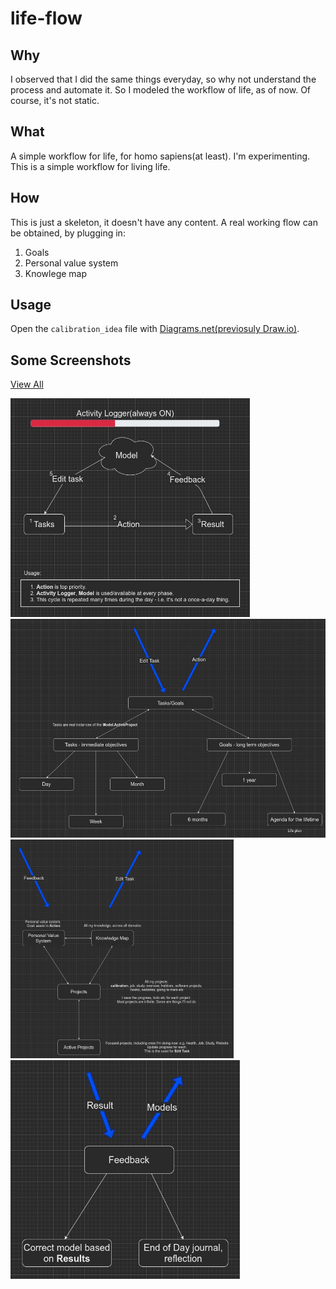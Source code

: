 # life-flow

## Why

I observed that I did the same things everyday, so why not understand the process and automate it.
So I modeled the workflow of life, as of now.
Of course, it's not static.

## What

A simple workflow for life, for homo sapiens(at least).
I'm experimenting.
This is a simple workflow for living life.

## How

This is just a skeleton, it doesn't have any content.
A real working flow can be obtained, by plugging in:

1. Goals
2. Personal value system
3. Knowlege map

## Usage
Open the `calibration_idea` file with [Diagrams.net(previosuly Draw.io)](https://app.diagrams.net/).

## Some Screenshots

<a href="https://viewer.diagrams.net/?tags=%7B%7D&target=blank&highlight=0000ff&edit=_blank&layers=1&nav=1&title=calibration_idea.drawio#R%3Cmxfile%20pages%3D%228%22%3E%3Cdiagram%20id%3D%22nVED_cFmHkKYGcl0D_A5%22%20name%3D%22High-level%20view%22%3E3VpZd9o6EP41nHvvAxzwwvIIBEjbJKRNaENecoSt2ApGMrLMkl9fyZbxyhKgaW4eckAjaSR9M%2FNpRqSkdmerAQWufU1M6JSUqrkqqRclRVHUmsY%2FhGQdSmpKJLEoMqUsFtyhVyiFVSn1kQm91EBGiMOQmxYaBGNosJQMUEqW6WHPxEmv6gIL5gR3BnDy0l%2FIZHYoberVWH4JkWVHK9eqsmcGosFS4NnAJMuESO2V1C4lhIXfZqsudAR6ES7hvP6W3s3GKMSsYMLIg3Q4eRGYKFUHTLhhgkElpe7w8Z1ngkWPx9byqPW5T6KOshcYos0HKJq7ijv5N0t83gNv6kWq%2BJqhtrAv3JiD8DRc0QQMcF0B0kqf71%2FpGpjdKQNdW1wsVn2j3Se3v77G0%2B4BtaA809PEAVxR0Bcd%2Ffu0rV4vZnOrYTxddw1k0%2BmPsrKBdANVfDaFEh%2BbUMyv8R0ubcTgnQsM0bvknstlNps5sjuPrAR7ASmDq4RIrjeAZAYZXfMhq40fhFOk36uqbC9jJ6pFnmEnHKguZUD6rbVRHZuWf5FnjJoJY%2B80fs9EQsK49Q6w0uAL6%2F8aK%2FdfXadR7%2Fz0G%2F6PnydaqVbfaSZo8uCTTUww%2F%2BjElqvyFqHMJhbBwLkixJX2eoGMrSV1AJ%2BRtDXhCrEHMb3CFw%2Bb46Cp67J5sZLag8Y60biFFHH4IY1kmJsiVKZHzXGyL1YVtCJdIjzkBhVtl4d5xKcG3AGgZE%2BWAH97OChVAehOf6XQAQwt0mxX5HzB1DalYJ0Y4BKEmZfQfCsEcRgoajoMonbsyKHG2K03WzvR089Dc%2FJCO5bmuhQ5tHbTW8xfoTmZ9tzLm1MDSNsdP47DL0YRNvy2cYXQcIhvvgvlqUra1q0CxmsVMF5N%2FaOUdx5HaBsMEXy8J4xX1%2FMH%2Bmiq1nB1cUebt%2BBqfKInNHZ6QmT%2FZweu2iIPCjjJlF%2B5WwDPQ0YxU9bSNLmbJTeMmOLDmB63MOLxDKgcyIDNAxkw4Z96gXtGsrcRZZ4JtUxC0Mx4fXhuOSuZ92UVNTKKshlDCExO0Qdk1z7krAiM6fFhdftyrb5e8SqhMbi5Grb6rw%2BP7olh1fxQeWT9Y%2BaRgg4XiImNXhHLgvRf4CzBmmcC1eHNf4fcjHjQHkxfHhjAjBiXs6cfgJyaWlZ3Wi5hl00lJojIBJ69SS8j1pytLFHPVia8OvMY%2F1qhNAClQ2UaJ%2FjtGTlOlziEBiuovVav2%2BsLLYySKYx6ZB6bTQE97jYIWx3CGJlxYX0nK76h8sikXHreYfR6gcMoZ3GYXJlabKroVMDxYcQoylnt5cBn1vE5tni30S46SlNTtxmNQsFhmwK%2FOKh3eONBhktYpvAGUt56A20x156iUOa6e0PXNvCj2n78%2Fq1rfLu8hOsJbk9ODV11d1a7J2%2FJhlZc8UW5y6ZGOyCPqTQb6dpuby4TtLKl4vEJTvPABEf7UAlOvZXmHa16ZIKjZQhMy9YHWxKct9am9Wxtqp%2B7Ns2R4evy6fH78n5cvv%2BJtdGX667vwHKeCyNHiSOAUwhL%2BzxwkIVFQHD3Ej7XEUSDDOC0ZccMmaaz4TAwCVQJx5S4cL16p6RfCF0%2BI2Gulg2n4MXkHJdSpjZUtfytVJTFHHEpHQa6kgM9fwP930FXs5VCQe74rqCrOdDVTwf6IQn7u4Ku5UDXPh3oepbKq38ZdD0Huv7pQM%2FSS%2B09Pf1GVYdPr%2F58OlLWS6%2FVwH294CIdecGve%2B1Ph%2F3mV8YoR2rpOewbfwj7u7V6M1eeRq7ljjv9ly%2Bd19WgAPvoUcdEi8IXImGCskRdPBGJgi3%2FRJR4GgoUpaW8hsZZ2XnWS2quVUoCt81GiladbH0onuzZNJiJVyM88cQHEi8ojLjCPygiFLF1Zc%2FKxchsGXx%2BcJS3gpN6Njocp%2B4blsn%2BarNHdTVA3fcgr277YAGQE0Q3jxJRLUAelWLDrg08uM8YE3qYeU6zg1rJ%2Bk3Rwe7t4FzG2ggOEzQodCFg4qDVGcDiWIwXraLH9CnClhDYYrQZlFJlMa8iTl1F7B8xDBOBCeB%2FBBuwDMrhQGbzyW%2F11Awnp3%2Fo3fO0muVU%2BZrGm8qfYVhdyTNsvaiczr7rH0OxeHg%2Fn7dGvcZsWO7B0XD%2BzPOLPMXWP9%2B91vx7iVwh6Pk6sfHpQC96Ij4TyLwZ%2F4NT%2BIYS%2F5%2BY2vsN%3C%2Fdiagram%3E%3Cdiagram%20id%3D%22CnGAGkjXtantocHm_Rao%22%20name%3D%22Activity%20Logger%22%3EtVXbUtswEP0az7QPYXyF9DEJoU1nIEyhtydGsTa2BlkykpwEvr4rWyY4SjuFTp8knV2vVuccyUEyq3YfFanLS0mBB3FId0FyHsRxnEQpDhZ5PEQKxWiHRXvghj2BA0OHNoyCHiQaKblh9RDMpRCQmwFGlJLbYdpa8uGuNSnAA25ywn30O6Om7NBxFu7xT8CKst85Cl2kIn2yA3RJqNy%2BgJJ5kMyUlKabVbsZcMtez8uc3p3Nl6PF6DL7efvjgWd3V2bUFbt4zSfPR1AgzJtLQ%2FhhkT%2Fdf5ssFouvn%2BP7Lw%2Bw7EtvCG8cX%2B6s5rEnsFCyqf%2Byg74cKAO7Y%2FKSVV92zyB6D2QFRj1iXv9Vr4%2Bz3SgKU4ds9ypmY4eVLxRMeucR55ziufqeHZw4gl6hQ%2BKRdU20Zhtoz1fVUlh20N8lsYOCXCqqcQZIiD0cyQ3bMGOnTNhLBYYw3HbWcbYihlUe%2F0i%2FoGD7ioJkui2ZgZua5Da6xTuLWGkq7sJrKYy7g3GKa1%2B3P9rgULff6pNknhjpMTGeb9O%2FiHG05dATY07y0pItuk5LolstQFt9iDGKrRpjn6JJEJ9ybHC6Ujgr7Cw6wZxbou9xEKQCPyO2GdeKSdUKeBhObBjlg3faEGVGIOh7Pyu1WZWU1A9lJ63sxDS2bbl2nuJgmBR%2B%2BulJe1RQhT0rR4dxP%2BnMJs1kVSEn2g%2BPbXguNkxJUXXWHdn%2BGs1yHJdXKMzy4qLzJ5c56VqxK92o1pdMFNpzLHrIDG1JOCsEzjmsbcT6jOETPXFwxSi1H08VaPbk3ogQ17VktnOsmk2D7NxWaozUncEP%2FB6N%2F6Pf02zwHEWR%2Fxilp0f8H7%2FB%2F7jc%2F1Ta2It%2FczL%2FBQ%3D%3D%3C%2Fdiagram%3E%3Cdiagram%20id%3D%22cntS2G54vDvxFcAFoPWJ%22%20name%3D%22Tasks%22%3E7Vpdd%2BIqFP01PjorH8bERz9qb7vaVZft1Dovd2GCCSMJKcEa59cPJKCJcWxrrdU790k4wBH23uQcSGpmN0wvKYiDW%2BJBXDM0L62ZvZph6I7j8B9hWeaWpmbnBp8iT3ZaG%2B7RLyiNmrTOkQeTUkdGCGYoLhtdEkXQZSUboJQsyt2mBJf%2FNQY%2BrBjuXYCr1hHyWJBbHUtb2%2F%2BByA%2FUP%2BuabAmB6iwNSQA8siiYzIua2aWEsLwUpl2IBXgKl%2BFtnz37153vw8gJlv32xNRxPXfWf8%2BQ1RIojNhhXTfl0thS4QU9Dp%2BsRiTiPx1K5pEHhRuN1whlAfFJBPANITE36tz4EzK2lOSDOSPcFLAQy1aYIvYkhn8zLFkdF5p6qXSdVZayMiURkx6NhmiMGF3mXixVHauBorJ2k9WUnzeCJ0FOyJy6cEe%2FhtQwoD7c5U%2FuEgFnQYiSmktIQsgnyTtQiAFDL2W1Ail6f9VvNXRAEF%2BHockNWtcbUp5yf9qqrnzkM5XD1vrghcI81qZMNe9QUOvICnq7gPYVzKbwvkhAzqEFVGL%2BvTTr%2BpF5tv8aolWkPBGm5bRfAJ7Lf6oZTcwX0EliEPGyL8oPIJklvFtduAtD6CHAIC%2BTyU8exfkkEzWKT6I4sCKjtWYEy4sAMXgfgwzZBU9Jyvr4GGUvkDKY7sRYPVYNs%2FxYtVqyvlgnEQ2VGQSFBKKpfRIvdoWXHlieCZoNbSNIOVU0DfuYaDoVNEcQzs4ETt2ySnC2ml8Np3qGFfC85WgE5wGodWrq1I0KnE1xJBGQJueBqbkBasv6clCtI6cw7zjsnGgKo5tvzWGMk8phdOfIVP9FTDdPi%2Bljnz%2FP%2F1zydqoPfofxMarNSlC8JACrUwgmkS9WBWm4cQ45h3Bpndx5Q230Aty6mB8E9DwgbWrlLNk%2BZpYMes%2Fzi4tkiKf2nXfVSgf3blCvZnUVJH0OZfxBRFaX6WCi3Go7kXLMPXO11WX54dVXPe62fRh5oCbeAVCx0QNx34DRFDIUws%2BW5E4%2BX5fkl0lOr8B4wxETi8PiTmYDNL4MVkYGYORHvOxyJCDlBrFY5ALclg0h8jycxViYoF9ScSKKxeLGOVuO1alZPeGLh9UkR3kDdJ6vfQLoqVJz%2BTFQ1bazhRHzAIzQQQCXaNQY1dNFiK%2B7V1bcrldPyuouja88C6Yg8xElDESuiF8ama70rm7VJuo%2BLXtj962dxboBJSLqFW7eJn%2B8djsxqg91bdcok23pW8Jo45PoTmbTIRmPGJqmToqNgAw716us7D906OTCpKwt3s1ywwQTd%2FYQoEg19BHe8ljdg%2FZiIrsVWknZq3msvNE%2Bfhq7ddbVmH%2F2B5ZzE4Q6SZyIIqoRYccbl74885zxy5XNV9bmJ551vieQ3k3yqKhhMIG4jLBYcwmy5vOcqIZ6HsLavIPRiNN1o8L7wkNitKCmwEjus8gIRtEs%2F18PMMA9Zl%2BtGH0uC6N7ecX6o7HxcB1ju9l5nNvz4eN62ENBzP9OeNImX1IoRT3ZC9K6%2FsUmj0Gbc7oYaD%2B8ehF%2FqcCCKJIAxKI4xTCVu5ZvaE9tYBeDJEHuH7WR7dwp39RdgnkmLlyammZpcJrteEpmsNSi9zrdd6vp1a1Z0Iq1RSrK9sHPK3S7LNVNBeaPpMrHFRU%2FprEheXvD0d5fafBqQeNH0LxINUm0v9zH6e3zE%2F3hmf5d2runzgDcjD8od%2BN%2FuR9G7g19Q6b76t16Zd8cUu7ctP4IL%2Few%2FpTRvPgN%3C%2Fdiagram%3E%3Cdiagram%20id%3D%22YxMqXrZd3gOxDSr8PaLY%22%20name%3D%22Action%22%3ErVXbctowEP0aP5LxBZP0EQyhaZPm1kwyfekIa20rCMuVZGL4%2BkiWhG3ITJuZvsDqrPastHtW9qJk0yw5qoobhoF6oY8bL5p7YRhGwVj9aWRnkCB0SM4JtlgHPJI9WNC3aE0wiMFGyRiVpBqCKStLSOUAQ5yzt%2BG2jNFh1grlcAI8poieos8Ey8KgF7Hf4V%2BB5IXLHPjWs0FuswVEgTB760HRwosSzpg01qZJgOrqubr8TrFEuzD%2FHu2D0VX2cpVexCNDdvmZkMMVOJTy%2F1KHhnqLaG3rdUlKIgrdJSTW4swLJ1TlnK24snJtLZqKMiL1jgJ0nbRmhBcmp1uFStj2LK0FYN3QUv9yoKjR67aqcudaJaHRUYXcUAUEykSU5KWyU3Vx4ArYApdENXdqHRuCsQ6fcRBkj1Ytla%2FWFSOlbKUTz7x4rrlqyYSRp6bOWCmtWoMLtf7HGtte6HNA01OYrfkS2AYk17d2I%2BTHJmTn1lZOb50aDxIreko8txiyA5AfqLsmK8P2uV0%2BCeC3q1c9RqFP0QqoCXWd0XcelHzyp2bOMTLFmaoN4bhqOqfr5gOIWtFYLpXa0BmnOSsl5dqkxEgiRdZOp9KUanZy93oT7a%2FVi3C%2B%2FHF9%2B%2BVy%2F%2FKr6sJ%2BIp6Dq%2FyKIkXU%2Bpx8629%2B%2BsDvZbFIeTW7mj4n908jv1d6K%2FeentTAVtrMKDRT%2FZSoc0KJrTlPKRKCpEPFHcsiI5QmjDLeUka%2BH%2FuQtdLmbA0DTzCfJZ8WEuDB83Uqo55M4g9U4jA9U5Jsh4%2FeR9KxGe70fHQqHYdHKo3GZ%2FGQRLCap2Dj%2Bu%2FMEdVk%2FFcq2fb6hKpV8%2BHqHwlcLXsad1D3BBuG7ksWLd4B%3C%2Fdiagram%3E%3Cdiagram%20id%3D%22PjM3zL20g7GNLO9FzXZp%22%20name%3D%22Feedback%22%3E7VldU6M6GP41nTnnwg4E6MdlP3R1Xa1O19V60wmQlqwpwRDasr9%2BEwgCLWLV1unMOdyUvEnekOd98n6kDWOwWH9jMPCuqItIA2juumEMGwAAQzfFj5TEqUQHmWTOsKtkuWCM%2FyAl1JQ0wi4KSwM5pYTjoCx0qO8jh5dkkDG6Kg%2BbUVJeNYBztCUYO5BsS%2B%2Bxy71U2rG0XH6O8NzLVtY11bOA2WAlCD3o0lVBZJw2jAGjlKdvi%2FUAEYlehsvNfWcZjOGpjlct99LX4%2FHp80mq7Ow9U162wJDPP6z6%2BpHfnrceh6ExPVnqN5OhuQCZ6iUkkcJL7ZXHGYBzRqNgxy%2FI1CHG0brKvNDO1OYICu4hukCcxWKcmmWY6kMU7azMXqvchiCTeWX7Ke4o3sxfdOfYiBcFzzusYGxBdeEiscomXgIu30VSk94w%2BisPczQOoCN7V%2BKMCZnHF0R1z6jP1ZkBpmhv41xrtk2cX8VTr4DPqICvvQf0Kr9Yew09jXuQi58L6SuQfHMjhv150oNkE8ZbGItd8zKQkOC5L94dARxiQiCxwcIN9FTHAruunN5nKMR%2FFA810Q4o9nmyXavfsIZSV8RpmBplw0Z65xA2Uhzv7EhxYw82emgtO7fXI%2FQQYOBNJq2lzdjROgPLKDsDowqpdpUzsA7lDMwtqEZ2iNgSckz98BUSi6U0hmZEbB0vpdSLAyr6Q3RwL1Jr7095kSqGdg%2FF0Aov4occ%2Bo5EUKMzGbZR6kh4Cj9mDKdES%2BBvgBaRnsNm4m2e%2BBAYBHKLiDtNIYMLia1vh%2FLnmiotCznCxrDKUkfmiz5p6SzN03Y8Yvs4Ydpwym%2BvGHCvuP39Pv7lkp6fnbAC0MgViZ1q%2BtRP8Hs5JRI9yrhH59SH5AelgULst6BCrCCTYJZNhdaYP8jpTWCp5qTQNVwr1Ukjzhq%2B2GA6y8qak2JfPi1pZfMEUxnvyZw230EiO8MSm2TM2wau87UhjZiDalBVSYxYVMbadNz0p3n9MPp%2BvvzW7c9HA%2Fe%2BG2X6JOS1dGGIwMSZldL2fXPB%2BmIu7E6F4zRpXf56JCZtfbFJ2%2F%2FV412XvhwJF7YrqyxMS7hKLGk9RzTrOEnjYk8MAGawzjuz0H6GkGtD5ynTJj4uVZh27y3n%2BoAld8%2B5TK2c%2FIKKyKxXlXKdQ0XmzpGWCWar2e228qddws2swO2lkCgVDWAfwNUE1QJwd4ELOUpObPgkIYwckcqGkqgQk4ihQ9cFtQbemaOG1dRBt%2FBY21Br3WbbKDzWNvL7uHyoBB5sAS8yewk7ninsZfmwQhJvwbpFQBAXGIuKQpQJmk%2F5P31KCYL%2Bv69VERezdGA6fyHxPfI64ZOWj8sme%2BtQfaBMuBP19Mj%2BLe%2BEgUagjcg%2BY0PPkZV6bWQg2H9KlxSHFAplyVUzOBNUA4PJ%2Bur5gT26xny0Ho5Z5wb%2BmOTTfhYC8NQmUChK%2BjKWkujZpuM78xeYTqPRxY%2F2SHNSlpZZXaBPKApV%2BTojaK2SDJF%2FuFm%2B4RAYhtipj1EzkYgMKBGslioNTbM0NEuyFEafUKlHH%2FYH745qb%2BYTBZpU3Rtksp3TDrXCjTwOBXdkaiXXv3klnKZRahIo3Jhv6DGNDT3tbrPo5drtst407drSm%2FD6BYQqqotmge1fwH6ZGb2VGNXS33P8R6P3eHs5cC7Pz1Fs%2Bz37k%2FQ3%2Fqf%2Ffuhv6Ru07WhNrfAA42PHobWhdzNP2if9hSj%2FYy3VkP8%2FaZz%2BBQ%3D%3D%3C%2Fdiagram%3E%3Cdiagram%20id%3D%22hcnZ3AZQKCcKHHeybnAb%22%20name%3D%22Edit%20Model%22%3E7VhdV%2BIwEP01POLpBxV91AJ6dv3AdV3FF09oUxoJTU0DFH79TtspTcF1RVk9nrM8QOZOMklu7kyiDdudpCeSxOG58ClvWIafNuxOw7Is22zBT4YsCsS0SmQkmY9YBVyzJUXQQHTKfJrUOiohuGJxHfREFFFP1TAipZjXuwWC12eNyYhuANce4ZvoLfNVWKAHjlHhp5SNwnJm00DPhJSdEUhC4ou5Btndhu1KIVTRmqQu5Rl7JS9eGFzt0%2Bm4OVDflv2BcT73gmYRrLfNkNUWJI3UbkNbRegZ4VPkqxv5AIgAvjpkAd%2BPYiojApFcMCQNOJwSExFyohYl0VJMI59mk5kN%2B3geMkWvY%2BJl3jloC7BQTTi6AxEp1IrVAvuVO0QmZlQqmmrnizs%2BoWJClcxWjd7WPh4eyrfVRnteacGyEQs1HZT9CMpvtApdUQwNZHkLxu0Nxl0hZaZ8kBym35AkND8FYBnWsc9hUcdDaIyyRo9Sf0i8cemAZax8X%2BNUzM88lc6NeZ%2BS5r3w1fj2x2Vgd%2B%2F8cgsacdSHMoJmJCL4Oa64NMASUoViJCA1zoSIkcFHqtQCKSRTJer80pSpu2z4nuWgOdBcnRRD58aiNCLYYDGq1W6VwED3VgNzqzayTyUDjqhEMFFEqqOssFYby7EeyyjL%2B2g6MA%2B21kECBcOjL5CNhwiTjuhL8TBVspN4UVWScqLYrF7wdy4R64Ml0n69RN5yppqsnG1E9UlasHatBRzaFyxSVWVy1iuTs1ZxioXiqDVFrZbxdpEZm%2Fexz7L14cvsK1R326pzuKrk%2F6C63yRUXg4fi%2BuTkyHlxdDybsz2XKNs%2F2kqSkczydk4gg5WK04r5ws3bRFQv2w5i8bFpD5RBMLlL1KrB%2Bdsuf3Hc3t5Bq%2Fg9snF2eVhb3l3H1fDfmqqfxhyAoFyXykR6V4NzobOw8NN%2F8fd99ltcHU0bBoa%2BSgpTRHwSI2zJjzTUqwIkMB%2BWRw8TpKEeX8URl4aAqgaruBC5iFtw3AMGuQlRYoxrXnMzrG7tZT%2BmsSaUJxndFJi78x1217L9TX5FbVrI9U34xyu6d043DvUPu32jkoImJreP0D%2FWHTw%2FSkr3b81HVzJuDQvurOnJWTWuBufXvx6ZzroEvqfDu9Ih9UjvJSxaewZ2sey35Yezlrcnd2oz6QDQNXf40WE6t8advc3%3C%2Fdiagram%3E%3Cdiagram%20id%3D%22Crilr1NEvqzedbkEpHNV%22%20name%3D%22Model%22%3E7VpbV%2Bo6EP41rPMEqxco%2BggoeNm69aB4eXGlbWgjbdPdhJu%2F%2FiRtQq9UVLzstY4PmkySIZn55stMsKEP%2FNUoAqF7gW3oNTTFXjX0o4amqQcHB%2BwPl6yFpKt0E4kTIVvIUsEYvUAhVIR0jmxIchMpxh5FYV5o4SCAFs3JQBThZX7aFHv5Tw2BA0uCsQW8svQO2dRNpAcdJZWfQOS48pNVRYz4QE4WAuICGy8zIv24oQ8ijGnS8lcD6HHrSbuMHn6Dp%2B6tOjave%2Fr8GZ0OyUkzUTZ8y5LNESIY0Her1sfIhOdBX7H9l0sdEi%2BYaM12onoBvLmwlzgrXUsDwsDucT%2BwnuUBQpDV0PuEgoiWxS71PSZQWXOKAyrQoLVZH64QvRdjvP3A2kqrI3pHHHCK7KxlJ6DR%2Bj7byazi3XRZ3JPrdrSXsCvB88iCNUaSsAWRA2nNvE4yD9o5RApvjCD2Idskm7BMcShh6GYgKGUR9ABFizyOgQgHZ6Nu8wlXGLHjaoqI3aYq9iMit91V8iqSc4tVWeAUFOkFPUpBT2KXkh7WyJw6FcWwrIboy%2BzxQr1prxaXsxsNrZ%2Fw42W3qZcQGeF5YENbOBtH1MUODoD3C%2BNQIOwZUroW8ANzivPYlFhM8feQGanGYgbP6kExAkwPW7MbFwVyYIi8zYdtQNzqdnI4%2FloUd8oorrS3uiOKd4ZnDhBv9X77Z3o%2F41TtTU7dGTafz2Ff4%2F0t5GQoOVLpHHwtqXRev%2FccBrTwbV5YwIjCVc4kIq0BplSrVNtT2kXv5A2jS7bNXBqaUXFrqG1luxN2DcEn%2FzbUFzPdGziaOl5P6ahLN4dLbXUFI8JDbiNlhlsTCv2Gxj6C7cPw2K76ZsRaDm%2BNMJus9%2BLdEUQ4EBjoNQP4LGT7gUnCGPFimVzVsyjCgRSzvW9GSs5iZqf5KAcecgKenDDPwYgJuHMQywt7YsBHts2X9yNI0ItwEA%2FRkIMuNmKn3%2BgccV2MQ4iI%2FgoyKIOkFnNFkGwFg9Ypu16pSRg%2B4vk60qj2%2FER4fiw8v5WmucmWLqJwHIKYo5as1KhPFj%2FLooWUyKiILa3CwEVy2tvtZvxUGtIKLKSVLaWrVSykfRYWy4ydweJ5gJdefGdpSh8Q%2BC1oNLZYf6uV28XE%2BuvQWEn0SsnEvXiRz%2Fc8S03MOR5YESaEN%2BIpNvYBCshfycu7%2B%2B019Ot78Mzz%2BeJq9tubntkvwIEmMHxLrSDiH8ITaiFdMSqIontYRRT7sFVdBpsligg%2Fs0OV0blnVqh13evoWssr%2FpsvJa2OBkJpS57NFdO8UgbHwhqZEdiexnEqecZm0iB0bq%2BTJlzByEJEkI2LTRNBImbhKV0yq2c3wwcqNpNLL02MZ0LFEpqE%2BVr0HMYrDq%2BNMD8kiDirQWrVHG8jOeX7AQu%2BF%2BqKHTmMt4Rmim0slSlTHPE2sNx0562yygscp8fp0ZTkrCiYooBtusVTLubpzQBl9aPD553%2BE7spwDQm5J%2FOxR%2BMFpkjd%2FME1FTL4dOuJKB91EuVZ6h4QmXX5lh0AxzEBv2OV4ydHx9e996ujxF1FJ19jPg1GNOn3lw%2Fdi%2F1y%2F7Zn%2FZkciot%2BelPUbcERr9NHm9snQdM6MlLNolObo6cR40%2FcywHmgnqeXGrtcNVOigjegihbQJrlmHARGG2lvVQMEs%2B1AYUMHXx9xrakCFNG7hW8Kj3Hq%2FPB9b5yQlcm0HPTJfdZMz4ZHqAKYrHJEgXz9Fo9ev86i6cHk1s6x5dE5y8q%2BVBnQEscUHIm1MPrgRe%2BpXfA1TfjzFmpgxOA%2Bwx1uMqdUXpKHAaYy3CM5gbUY%2F6gzej7Kc8sxdfbJrvfWdvbop7mQnoh63DzE%2B3m1f87jcy1s1A%2FgtC4NhGfPUNIB%2BIgtEpHd49aDdnodc1%2BpN5d%2F7v5INR0Pk%2FCvYTBWrhwYAVsy0l86Pp74uJTZYrg8soBNc%2BY6B0vV%2BPTw6X%2BFY1l4Zyrfnk%2BOLovqJKLt33P6MWO9TLqdBh1fvhPiqJuvs7W0lYMcg05atqsloXvqni%2F7QirNJ0esl0Q2zNCTNMoexhhYHlze2khGG5ZVIJ%2BHEJkAgDvORFA2w5%2FM8JBB47Urz0TFZe47Tyuktqo3JhchsyTs7XOJmapqKSYbklnxP%2FSqojsf9kValYrL4k%2Fpo3%2Fw8iTRJeOx%2FE5a8AjKpvf4o5xw44ZN30f1cSvkz%2FBUg%2F%2Fg8%3D%3C%2Fdiagram%3E%3Cdiagram%20id%3D%22GItFWY2TJpl76BVu7uRV%22%20name%3D%22Edit%20Task%22%3E7Vjbkto4EP0aKrsPbPnKwCPXYbMzGVJDMpW8UMKSbQXZMrK4fv22sAy%2BZYpkZja7VUsVIHdLLemc0y1Byx5G%2B1uBkvCeY8JaloH3LXvUsizTsLvwpSyHzNIxbjJDICjWnS6GR3ok%2BUht3VBM0lJHyTmTNCkbPR7HxJMlGxKC78rdfM7KsyYoIDXDo4dY3fpEsQwza9c1LvYpoUGYz2wa2hOhvLM2pCHCfFcw2eOWPRScy6wV7YeEKfByXIL1zMP4js1uv%2FSma6M3%2F%2FiQtLNgkx8Zct6CILH86dDHL4e5tNc49nt3x9niyQmmizz0FrGNxkvvVR5yAAPBN8mVK8jDESHJvoletMzDXhAE6REeESkO0E%2BPcmw3G6dVZ%2FU0CbsLh5ajbWGRv7wj0roJzrEv2EBDw9MMVZSuFsb7jx7v3hPEGfrkRFyjW4aqw2Dagc8BlCJmnfWG5452ekqJPnSwnGR%2FcUIrUN%2F3aEVOAAkBAFEep2olMXy8m6N0lb7Lp4FVZzNl42pEAU8xJmoLJrh3IZXkMUGe8u4gt8EWyohpd53QZ%2FVRJfS7xJkNPFlNPDmvwFPjkus8jTEF1CaCRHxLTuAS36ceJSfapAK5BiZsV5YRQ4wGMbQ9GEYEGBQoFApNXzsiirEaPhAEONdKN%2BA54TSWp226g5Y7UrE2kme6OIVWtOrKaXbfghydRWbnyiyy34qczr%2B03pg3V9SbRh13XwGq1Iym%2B107Pkyiz4NvrGse%2Fxy9Wb3pY3xRPZynQj2FKi%2F8jdwI1WjDO1YJAMc%2Bgp0MFRCErNSpCFOEv7Iidb5DeZ3aX1eC3Bp1M4biCtpFgP%2BDxed6HrQ3pyCvRW49w87J9MJa9Ckl4mH5TV0nLYOhJWGvemCrO%2FJv8IYc%2Bv3ZVGA0XmUzYyQRxDxdVq0JiMcaDgVlwvww3q6PBC9X42T64fNl2ByJgGgEFktQzyrz5br76%2Btqvdt2HxZ38uHoO%2BPuji7bxRqndVpQFdxfE9X0Gdn31c0a1klirJsjj6E0pV5Zd1Vx%2BJSxIWcgYxXSNgzXID7YUyn4ipQ85mgwbJTTc5Wc4NJt%2FtmkdhvEktsEYUjSbfk3QJOC9AwzlSUFrXbLx4Fb0WDKN8IjelDxzl2JY1ePFav3R6%2Fwurkpx5Un1mtxT%2FI%2Bg9CkeHgsiP4fSIJ5dn78rPg9kJV16zrb0XY%2F8foTPnt6%2F0LxFwXzv%2FhfIH6nUxFttQJfq363EqhTifOaalf3%2B%2FMv8SzC5f8Me%2Fw3%3C%2Fdiagram%3E%3C%2Fmxfile%3E" target="_blank">View All</a>

<img src="screenshots/calibration_idea-High-level%20view.jpg" height="350px">
<img src="screenshots/calibration_idea-Tasks.jpg" height="350px">
<img src="screenshots/calibration_idea-Model.jpg" height="350px">
<img src="screenshots/calibration_idea-Feedback.jpg" height="350px">
